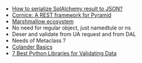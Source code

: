 - [How to serialize SqlAlchemy result to JSON?](https://stackoverflow.com/questions/5022066/how-to-serialize-sqlalchemy-result-to-json)
- [Cornice: A REST framework for Pyramid](https://cornice.readthedocs.io/en/latest/)
- [Marshmallow ecosystem](https://github.com/marshmallow-code/marshmallow/wiki/Ecosystem)
- No need for regular object, just namedtule or ns
- Deser and validate from UA request and from DAL
- Needs of Metaclass ?
- [Colander Basics](https://docs.pylonsproject.org/projects/colander/en/latest/basics.html#deserialization)
- [7 Best Python Libraries for Validating Data](https://www.yeahhub.com/7-best-python-libraries-validating-data/)

